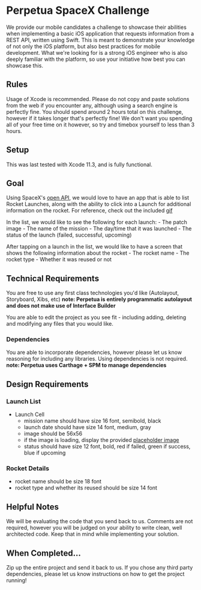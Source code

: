 #  Perpetua SpaceX Challenge

We provide our mobile candidates a challenge to showcase their abilities when implementing a basic iOS application that requests information from a REST API, written using Swift. This is meant to demonstrate your knowledge of not only the iOS platform, but also best practices for mobile development. What we're looking for is a strong iOS engineer who is also deeply familiar with the platform, so use your initiative how best you can showcase this.

## Rules

Usage of Xcode is recommended.
Please do not copy and paste solutions from the web if you encounter any, although using a search engine is perfectly fine.
You should spend around 2 hours total on this challenge, however if it takes longer that's perfectly fine! We don't want you spending all of your free time on it however, so try and timebox yourself to less than 3 hours.

## Setup

This was last tested with Xcode 11.3, and is fully functional.

## Goal

Using SpaceX's [open API](https://docs.spacexdata.com/ ), we would love to have an app that is able to list Rocket Launches, along with the ability to click into a Launch for additional information on the rocket. For reference, check out the included [gif](spacex.gif)

In the list, we would like to see the following for each launch:
    - The patch image
    - The name of the mission
    - The day/time that it was launched
    - The status of the launch (failed, successful, upcoming)

After tapping on a launch in the list, we would like to have a screen that shows the following information about the rocket
    - The rocket name
    - The rocket type
    - Whether it was reused or not

## Technical Requirements

You are free to use any first class technologies you'd like (Autolayout, Storyboard, Xibs, etc) 
**note: Perpetua is entirely programmatic autolayout and does not make use of Interface Builder**

You are able to edit the project as you see fit - including adding, deleting and modifying any files that you would like.

### Dependencies

You are able to incorporate dependencies, however please let us know reasoning for including any libraries. Using dependencies is not required.
**note: Perpetua uses Carthage + SPM to manage dependencies**

## Design Requirements

### Launch List

- Launch Cell
    - mission name should have size 16 font, semibold, black
    - launch date should have size 14 font, medium, gray
    - image should be 56x56
    - if the image is loading, display the provided [placeholder image](SpaceXChallenge/Assets.xcassets/launch_placeholder.imageset/spacex_logo_square.png)
    - status should have size 12 font, bold, red if failed, green if success, blue if upcoming

### Rocket Details

- rocket name should be size 18 font
- rocket type and whether its reused should be size 14 font
## Helpful Notes

We will be evaluating the code that you send back to us.
Comments are not required, however you will be judged on your ability to write clean, well architected code. Keep that in mind while implementing your solution.

## When Completed...

Zip up the entire project and send it back to us. If you chose any third party dependencies, please let us know instructions on how to get the project running!
